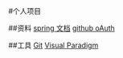 #个人项目

##资料
[spring 文档](https://spring.io/guides)
[github oAuth](https://developer.github.com/apps/building-oauth-apps/creating-an-oauth-app/)



##工具
[Git](https://git-scm.com/)
[Visual Paradigm](https:www.visual-paradigm.com)